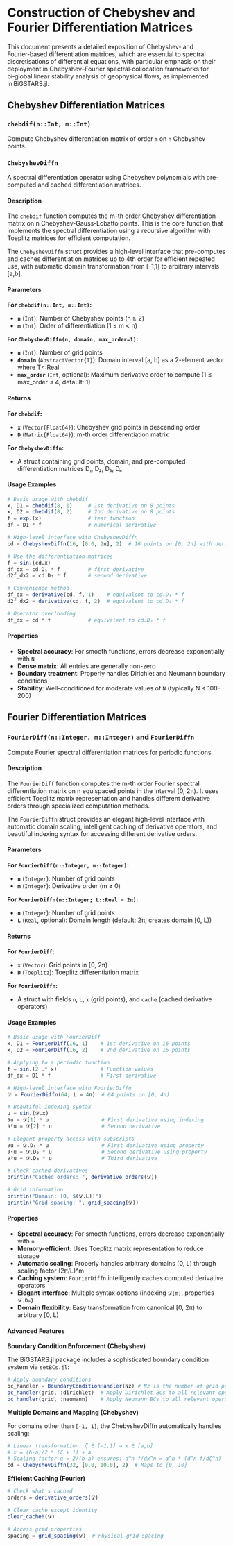 # Construction of Chebyshev and Fourier Differentiation Matrices

This document presents a detailed exposition of Chebyshev‑ and Fourier‑based differentiation matrices, which are essential to spectral discretisations of differential equations, with particular emphasis on their deployment in Chebyshev–Fourier spectral‑collocation frameworks for bi‑global linear stability analysis of geophysical flows, as implemented in BiGSTARS.jl.

## Chebyshev Differentiation Matrices

### `chebdif(n::Int, m::Int)`

Compute Chebyshev differentiation matrix of order `m` on `n` Chebyshev points.

### `ChebyshevDiffn`

A spectral differentiation operator using Chebyshev polynomials with pre-computed and cached differentiation matrices.

#### Description

The `chebdif` function computes the m-th order Chebyshev differentiation matrix on n Chebyshev-Gauss-Lobatto points. This is the core function that implements the spectral differentiation using a recursive algorithm with Toeplitz matrices for efficient computation.

The `ChebyshevDiffn` struct provides a high-level interface that pre-computes and caches differentiation matrices up to 4th order for efficient repeated use, with automatic domain transformation from [-1,1] to arbitrary intervals [a,b].

#### Parameters

**For `chebdif(n::Int, m::Int)`:**
- **`n`** (`Int`): Number of Chebyshev points (n ≥ 2)
- **`m`** (`Int`): Order of differentiation (1 ≤ m < n)

**For `ChebyshevDiffn(n, domain, max_order=1)`:**
- **`n`** (`Int`): Number of grid points
- **`domain`** (`AbstractVector{T}`): Domain interval [a, b] as a 2-element vector where T<:Real
- **`max_order`** (`Int`, optional): Maximum derivative order to compute (1 ≤ max_order ≤ 4, default: 1)

#### Returns

**For `chebdif`:**
- **`x`** (`Vector{Float64}`): Chebyshev grid points in descending order
- **`D`** (`Matrix{Float64}`): m-th order differentiation matrix

**For `ChebyshevDiffn`:**
- A struct containing grid points, domain, and pre-computed differentiation matrices D₁, D₂, D₃, D₄

#### Usage Examples

```julia
# Basic usage with chebdif
x, D1 = chebdif(8, 1)     # 1st derivative on 8 points
x, D2 = chebdif(8, 2)     # 2nd derivative on 8 points
f = exp.(x)               # test function
df = D1 * f               # numerical derivative

# High-level interface with ChebyshevDiffn
cd = ChebyshevDiffn(16, [0.0, 2π], 2)  # 16 points on [0, 2π] with derivatives up to 2nd order

# Use the differentiation matrices
f = sin.(cd.x)
df_dx = cd.D₁ * f         # first derivative
d2f_dx2 = cd.D₂ * f       # second derivative

# Convenience method
df_dx = derivative(cd, f, 1)    # equivalent to cd.D₁ * f
d2f_dx2 = derivative(cd, f, 2)  # equivalent to cd.D₂ * f

# Operator overloading
df_dx = cd * f            # equivalent to cd.D₁ * f
```

#### Properties

- **Spectral accuracy**: For smooth functions, errors decrease exponentially with `N`
- **Dense matrix**: All entries are generally non-zero
- **Boundary treatment**: Properly handles Dirichlet and Neumann boundary conditions
- **Stability**: Well-conditioned for moderate values of `N` (typically N < 100-200)

## Fourier Differentiation Matrices

### `FourierDiff(n::Integer, m::Integer)` and `FourierDiffn`

Compute Fourier spectral differentiation matrices for periodic functions.

#### Description

The `FourierDiff` function computes the m-th order Fourier spectral differentiation matrix on n equispaced points in the interval [0, 2π). It uses efficient Toeplitz matrix representation and handles different derivative orders through specialized computation methods.

The `FourierDiffn` struct provides an elegant high-level interface with automatic domain scaling, intelligent caching of derivative operators, and beautiful indexing syntax for accessing different derivative orders.

#### Parameters

**For `FourierDiff(n::Integer, m::Integer)`:**
- **`n`** (`Integer`): Number of grid points
- **`m`** (`Integer`): Derivative order (m ≥ 0)

**For `FourierDiffn(n::Integer; L::Real = 2π)`:**
- **`n`** (`Integer`): Number of grid points
- **`L`** (`Real`, optional): Domain length (default: 2π, creates domain [0, L))

#### Returns

**For `FourierDiff`:**
- **`x`** (`Vector`): Grid points in [0, 2π)
- **`D`** (`Toeplitz`): Toeplitz differentiation matrix

**For `FourierDiffn`:**
- A struct with fields `n`, `L`, `x` (grid points), and `cache` (cached derivative operators)

#### Usage Examples

```julia
# Basic usage with FourierDiff
x, D1 = FourierDiff(16, 1)    # 1st derivative on 16 points
x, D2 = FourierDiff(16, 2)    # 2nd derivative on 16 points

# Applying to a periodic function
f = sin.(2 .* x)              # Function values
df_dx = D1 * f                # First derivative

# High-level interface with FourierDiffn
𝒟 = FourierDiffn(64; L = 4π)  # 64 points on [0, 4π)

# Beautiful indexing syntax
u = sin.(𝒟.x)
∂u = 𝒟[1] * u                 # First derivative using indexing
∂²u = 𝒟[2] * u                # Second derivative

# Elegant property access with subscripts
∂u = 𝒟.D₁ * u                 # First derivative using property
∂²u = 𝒟.D₂ * u                # Second derivative using property
∂³u = 𝒟.D₃ * u                # Third derivative

# Check cached derivatives
println("Cached orders: ", derivative_orders(𝒟))

# Grid information
println("Domain: [0, $(𝒟.L))")
println("Grid spacing: ", grid_spacing(𝒟))
```

#### Properties

- **Spectral accuracy**: For smooth functions, errors decrease exponentially with `n`
- **Memory-efficient**: Uses Toeplitz matrix representation to reduce storage
- **Automatic scaling**: Properly handles arbitrary domains [0, L) through scaling factor (2π/L)^m
- **Caching system**: `FourierDiffn` intelligently caches computed derivative operators
- **Elegant interface**: Multiple syntax options (indexing `𝒟[m]`, properties `𝒟.Dₘ`)
- **Domain flexibility**: Easy transformation from canonical [0, 2π) to arbitrary [0, L)

#### Advanced Features

**Boundary Condition Enforcement (Chebyshev)**

The BiGSTARS.jl package includes a sophisticated boundary condition system via `setBCs.jl`:

```julia
# Apply boundary conditions
bc_handler = BoundaryConditionHandler(Nz) # Nz is the number of grid points in z-direction
bc_handler(grid, :dirichlet)  # Apply Dirichlet BCs to all relevant operators
bc_handler(grid, :neumann)    # Apply Neumann BCs to all relevant operators
```

**Multiple Domains and Mapping (Chebyshev)**

For domains other than `[-1, 1]`, the ChebyshevDiffn automatically handles scaling:
```julia
# Linear transformation: ζ ∈ [-1,1] → x ∈ [a,b]
# x = (b-a)/2 * (ζ + 1) + a
# Scaling factor α = 2/(b-a) ensures: d^n f/dx^n = α^n * (d^n f/dζ^n)
cd = ChebyshevDiffn(32, [0.0, 10.0], 2)  # Maps to [0, 10]
```

**Efficient Caching (Fourier)**

```julia
# Check what's cached
orders = derivative_orders(𝒟)

# Clear cache except identity
clear_cache!(𝒟)

# Access grid properties
spacing = grid_spacing(𝒟)  # Physical grid spacing
```

